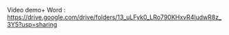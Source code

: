 Video demo+ Word : https://drive.google.com/drive/folders/13_uLFyk0_LRo790KHxvR4ludwR8z_3Y5?usp=sharing
